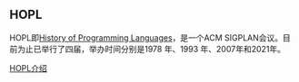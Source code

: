 HOPL
---
HOPL即[History of Programming Languages](https://dl.acm.org/conference/hopl)，是一个ACM SIGPLAN会议。目前为止已举行了四届，举办时间分别是1978 年、1993 年、2007年和2021年。

[HOPL介绍](https://www.heapoverflow.cn/blog/post/HOPL%EF%BC%88%E7%BC%96%E7%A8%8B%E8%AF%AD%E8%A8%80%E5%8E%86%E5%8F%B2%EF%BC%89%E4%BC%9A%E8%AE%AE%E4%BB%8B%E7%BB%8D.html)
